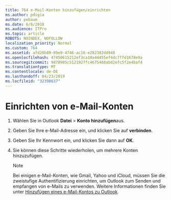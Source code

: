 ```yaml
---
title: 764 e-Mail-Konten hinzufügen/einrichten
ms.author: pdigia
author: pebaum
ms.date: 6/8/2018
ms.audience: ITPro
ms.topic: article
ROBOTS: NOINDEX, NOFOLLOW
localization_priority: Normal
ms.custom: 764
ms.assetid: afd20b89-09e9-4746-ac16-e282382dd948
ms.openlocfilehash: 47450615212ef3ca10a44455ef4dc7ffd1678e9a
ms.sourcegitcommit: 9d78905c512192ffc4675468abd2efc5f2e4baf4
ms.translationtype: MT
ms.contentlocale: de-DE
ms.lasthandoff: 04/23/2019
ms.locfileid: "32398637"
---
```

# <a name="setup-email-accounts"></a>Einrichten von e-Mail-Konten

1. Wählen Sie in Outlook **Datei** \> **Konto hinzufügen**aus.
    
2. Geben Sie Ihre e-Mail-Adresse ein, und klicken Sie auf **verbinden**.
    
3. Geben Sie Ihr Kennwort ein, und klicken Sie dann auf **OK**.
    
4. Sie können diese Schritte wiederholen, um mehrere Konten hinzuzufügen.
    
    > [!NOTE]
    > Bei einigen e-Mail-Konten, wie Gmail, Yahoo und iCloud, müssen Sie die zweistufige Authentifizierung einrichten, um Outlook zum Senden und empfangen von e-Mails zu verwenden. Weitere Informationen finden Sie unter [Hinzufügen eines e-Mail-Kontos zu Outlook](https://support.office.com/article/6e27792a-9267-4aa4-8bb6-c84ef146101b.aspx). 
  

